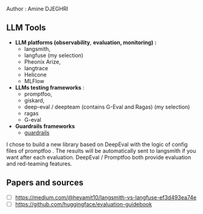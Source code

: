 Author : Amine DJEGHRI

## LLM Tools
- **LLM platforms (observability**_,_ **evaluation, monitoring) :** 
	- langsmith,
	- langfuse (my selection) 
	- Pheonix Arize,
	- langtrace
	- Helicone
	- MLFlow
- **LLMs testing frameworks** :
	- promptfoo, 
	- giskard, 
	- deep-eval / deepteam (contains G-Eval and Ragas) (my selection) 
	- ragas
	- G-eval
- **Guardrails frameworks** 
	- [guardrails](https://github.com/guardrails-ai/guardrails)

I chose to build a new library based on DeepEval with the logic of config files of promptfoo .
The results will be automatically sent to langsmith if you want after each evaluation.
DeepEval / Promptfoo both provide evaluation and red-teaming features.

## Papers and sources

- [ ] https://medium.com/@heyamit10/langsmith-vs-langfuse-ef3d493ea74e
- [ ] https://github.com/huggingface/evaluation-guidebook
